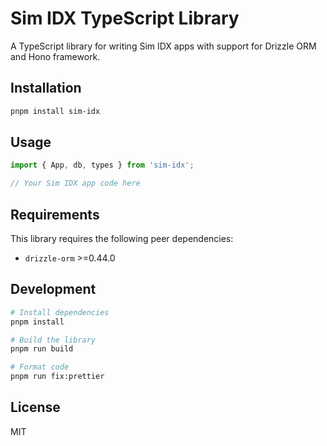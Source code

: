 # Sim IDX TypeScript Library

A TypeScript library for writing Sim IDX apps with support for Drizzle ORM and Hono framework.

## Installation

```bash
pnpm install sim-idx
```

## Usage

```typescript
import { App, db, types } from 'sim-idx';

// Your Sim IDX app code here
```

## Requirements

This library requires the following peer dependencies:
- `drizzle-orm` >=0.44.0

## Development

```bash
# Install dependencies
pnpm install

# Build the library
pnpm run build

# Format code
pnpm run fix:prettier
```

## License

MIT